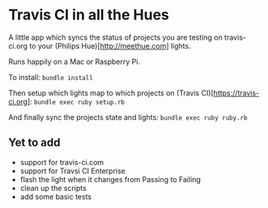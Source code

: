 # Travis CI in all the Hues

A little app which syncs the status of projects you are testing on travis-ci.org to your (Philips Hue)[http://meethue.com] lights.

Runs happily on a Mac or Raspberry Pi.

To install:
`bundle install`

Then setup which lights map to which projects on (Travis CI)[https://travis-ci.org]:
`bundle exec ruby setup.rb`

And finally sync the projects state and lights:
`bundle exec ruby ruby.rb`

## Yet to add
- support for travis-ci.com
- support for Travsi CI Enterprise
- flash the light when it changes from Passing to Failing
- clean up the scripts
- add some basic tests
